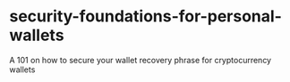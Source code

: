 # security-foundations-for-personal-wallets
A 101 on how to secure your wallet recovery phrase for cryptocurrency wallets
